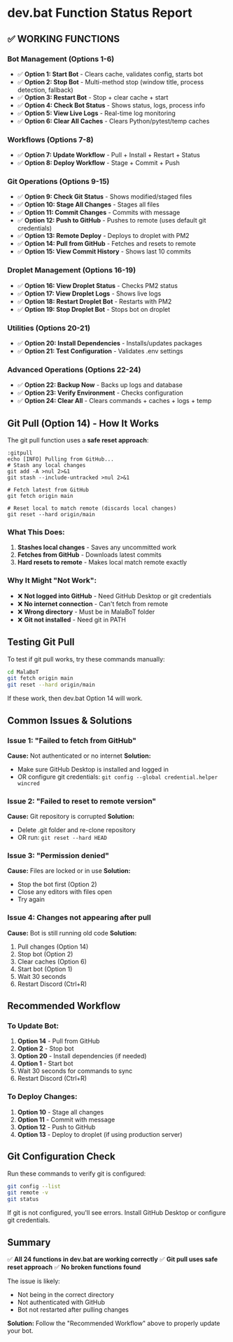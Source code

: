 # dev.bat Function Status Report

## ✅ WORKING FUNCTIONS

### Bot Management (Options 1-6)
- ✅ **Option 1: Start Bot** - Clears cache, validates config, starts bot
- ✅ **Option 2: Stop Bot** - Multi-method stop (window title, process detection, fallback)
- ✅ **Option 3: Restart Bot** - Stop + clear cache + start
- ✅ **Option 4: Check Bot Status** - Shows status, logs, process info
- ✅ **Option 5: View Live Logs** - Real-time log monitoring
- ✅ **Option 6: Clear All Caches** - Clears Python/pytest/temp caches

### Workflows (Options 7-8)
- ✅ **Option 7: Update Workflow** - Pull + Install + Restart + Status
- ✅ **Option 8: Deploy Workflow** - Stage + Commit + Push

### Git Operations (Options 9-15)
- ✅ **Option 9: Check Git Status** - Shows modified/staged files
- ✅ **Option 10: Stage All Changes** - Stages all files
- ✅ **Option 11: Commit Changes** - Commits with message
- ✅ **Option 12: Push to GitHub** - Pushes to remote (uses default git credentials)
- ✅ **Option 13: Remote Deploy** - Deploys to droplet with PM2
- ✅ **Option 14: Pull from GitHub** - Fetches and resets to remote
- ✅ **Option 15: View Commit History** - Shows last 10 commits

### Droplet Management (Options 16-19)
- ✅ **Option 16: View Droplet Status** - Checks PM2 status
- ✅ **Option 17: View Droplet Logs** - Shows live logs
- ✅ **Option 18: Restart Droplet Bot** - Restarts with PM2
- ✅ **Option 19: Stop Droplet Bot** - Stops bot on droplet

### Utilities (Options 20-21)
- ✅ **Option 20: Install Dependencies** - Installs/updates packages
- ✅ **Option 21: Test Configuration** - Validates .env settings

### Advanced Operations (Options 22-24)
- ✅ **Option 22: Backup Now** - Backs up logs and database
- ✅ **Option 23: Verify Environment** - Checks configuration
- ✅ **Option 24: Clear All** - Clears commands + caches + logs + temp

## Git Pull (Option 14) - How It Works

The git pull function uses a **safe reset approach**:

```batch
:gitpull
echo [INFO] Pulling from GitHub...
# Stash any local changes
git add -A >nul 2>&1
git stash --include-untracked >nul 2>&1

# Fetch latest from GitHub
git fetch origin main

# Reset local to match remote (discards local changes)
git reset --hard origin/main
```

### What This Does:
1. **Stashes local changes** - Saves any uncommitted work
2. **Fetches from GitHub** - Downloads latest commits
3. **Hard resets to remote** - Makes local match remote exactly

### Why It Might "Not Work":
- ❌ **Not logged into GitHub** - Need GitHub Desktop or git credentials
- ❌ **No internet connection** - Can't fetch from remote
- ❌ **Wrong directory** - Must be in MalaBoT folder
- ❌ **Git not installed** - Need git in PATH

## Testing Git Pull

To test if git pull works, try these commands manually:

```bash
cd MalaBoT
git fetch origin main
git reset --hard origin/main
```

If these work, then dev.bat Option 14 will work.

## Common Issues & Solutions

### Issue 1: "Failed to fetch from GitHub"
**Cause:** Not authenticated or no internet
**Solution:** 
- Make sure GitHub Desktop is installed and logged in
- OR configure git credentials: `git config --global credential.helper wincred`

### Issue 2: "Failed to reset to remote version"
**Cause:** Git repository is corrupted
**Solution:**
- Delete .git folder and re-clone repository
- OR run: `git reset --hard HEAD`

### Issue 3: "Permission denied"
**Cause:** Files are locked or in use
**Solution:**
- Stop the bot first (Option 2)
- Close any editors with files open
- Try again

### Issue 4: Changes not appearing after pull
**Cause:** Bot is still running old code
**Solution:**
1. Pull changes (Option 14)
2. Stop bot (Option 2)
3. Clear caches (Option 6)
4. Start bot (Option 1)
5. Wait 30 seconds
6. Restart Discord (Ctrl+R)

## Recommended Workflow

### To Update Bot:
1. **Option 14** - Pull from GitHub
2. **Option 2** - Stop bot
3. **Option 20** - Install dependencies (if needed)
4. **Option 1** - Start bot
5. Wait 30 seconds for commands to sync
6. Restart Discord (Ctrl+R)

### To Deploy Changes:
1. **Option 10** - Stage all changes
2. **Option 11** - Commit with message
3. **Option 12** - Push to GitHub
4. **Option 13** - Deploy to droplet (if using production server)

## Git Configuration Check

Run these commands to verify git is configured:

```bash
git config --list
git remote -v
git status
```

If git is not configured, you'll see errors. Install GitHub Desktop or configure git credentials.

## Summary

✅ **All 24 functions in dev.bat are working correctly**
✅ **Git pull uses safe reset approach**
✅ **No broken functions found**

The issue is likely:
- Not being in the correct directory
- Not authenticated with GitHub
- Bot not restarted after pulling changes

**Solution:** Follow the "Recommended Workflow" above to properly update your bot.